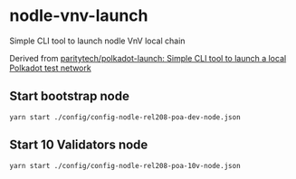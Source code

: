 # nodle-vnv-launch

Simple CLI tool to launch nodle VnV local chain

Derived from [paritytech/polkadot-launch: Simple CLI tool to launch a local Polkadot test network](https://github.com/paritytech/polkadot-launch)

## Start bootstrap node

```
yarn start ./config/config-nodle-rel208-poa-dev-node.json
```

## Start 10 Validators node

```
yarn start ./config/config-nodle-rel208-poa-10v-node.json
```
